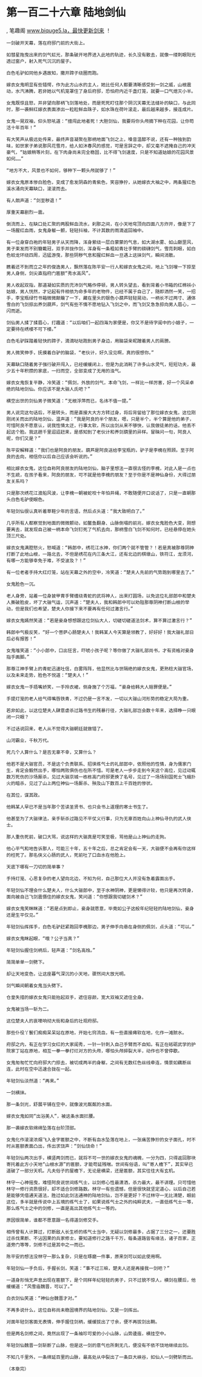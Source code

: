 # 第一百二十六章 陆地剑仙
, 笔趣阁 www.biquge5.la，最快更新剑来 ！

    一剑破开天幕，落在府邸门前的大街上。

    如彗星拖曳出来的剑气虹光，那条破开地界进入此地的轨迹，长久没有散去，就像一缕刺眼阳光透过窗户，射入死气沉沉的屋子。

    白色毛驴如同他乡遇故知，撒开蹄子绕圈而跑。

    嫁衣女鬼明显有些错愕，作为此方山水的主人，她比任何人都要清晰感受到一剑之威，山根震动，水汽沸腾，若非她以气机笼罩住了身后府邸，恐怕府内近千盏灯笼，就要一口气熄灭小半。

    女鬼既惊且怒，并非望向那柄飞剑落地处，而是死死盯住那个阴沉天幕无法缝补的缺口，与此同时，那一袭鲜红嫁衣表面渗出一粒粒鲜血珠子，如水珠在荷叶滚走，最后越来越多，接连成片。

    女鬼一晃双袖，仰头怒吼道：“擅闯此地者死！大胆剑仙，我要将你头颅摘下种在花园，让你苟活十年百年！”

    有大笑声从极远处传来，最终声音凝聚在那柄地面飞剑之上，嗓音温醇不说，还有一种独到韵味，如世家子弟说那风花雪月，给人如沐春风的感觉，可是言辞之中，却又毫不遮掩自己的冲天豪气，“姑娘稍等片刻，在下肉身尚未完全稳固，比不得飞剑速度，只是不知道姑娘的花园风景如何……”

    “地方不大，风景也不如何，够种下一颗头颅就够了！”

    嫁衣女鬼原本惨白脸色，变成了愈发阴森的青紫色，笑容狰狞，从她嫁衣大袖之中，两条猩红色溪水涌向天幕缺口，滚滚而去。

    有人朗声道：“剑至秽退！”

    厚重天幕剧烈一震。

    倒流而上、在缺口处汇聚的两股鲜血流水，刹那之间，在小天地穹顶向四面八方炸开，像是下了一场腥红血雨，女鬼身躯一颤，轻轻抖袖，不计其数的雨滴返回袖中。

    有一位身穿白袍的年轻男子从天而降，浑身萦绕一层白蒙蒙的气息，如大湖水雾、如山巅罡风，男子束发而不别簪戴冠，双手并拢作剑，浑身有一条粗如青壮手臂的磅礴剑气，雪亮刺眼，如白色蛟龙环绕四周，迅猛游曳，那些阴秽气息和猩红鲜血一旦遇上这抹剑气，瞬间消散。

    瞧着还不到而立之年的俊逸男人，飘然落在陈平安一行人和嫁衣女鬼之间，地上飞剑嗖一下掠至男人身侧，剑尖直指府门匾额“秀水高风”。

    男人收起双指，那道凝如实质的充沛剑气略作停顿，男人转头望去，看到背着小书箱的红棉袄小姑娘，男人恍然，才记起有件相依为命多年的老物件，已经不属于自己了，随即洒然一笑，一招手，李宝瓶绿竹书箱微微颠簸了一下，藏在里头的银色小葫芦轻轻晃动，一柄长不过两寸、通体雪白的飞剑掠出养剑葫芦，剑气有些不情不愿地钻入飞剑之中，而飞剑又急急掠向男人眉心，一闪而逝。

    剑仙男人揉了揉眉心，打趣道：“以后咱们一起四海为家便是，你又不是待字闺中的小娘子，一定要待在绣楼不可下楼。”

    白色毛驴踩踏着轻快的蹄子，滴滴哒哒跑到男子身边，用脑袋亲昵蹭着男人的肩膀。

    男人微笑伸手，抚摸着白驴的脑袋，“老伙计，好久没见啊，真的很想你。”

    天幕缺口随着男子强行破开闯入，已经缓缓闭上，但是为此消耗了许多山水灵气，短短功夫，最少五十年积攒的家底，一扫而空，全部变成了无用的浊气。

    嫁衣女鬼恢复平静，冷笑道：“佩剑，外放的剑气，本命飞剑，一样比一样厉害，好一个风采卓绝的陆地剑仙。你应该不是大骊人氏吧？”

    横空出世的剑仙男子微笑道：“无根浮萍而已，名讳不值一提。”

    男人说完这句话后，不是转头，而是直接大大方方转过身，将后背留给了那位嫁衣女鬼，这位刚刚闭关而出的陆地剑仙，温声道：“我是阿良的半个朋友，嗯，只是半个，半个算是他的弟子，可惜阿良不愿意认，说我性情太迂，行事太软，所以出剑从来不够快，认我做徒弟的话，他丢不起这个脸。我这趟千里迢迢赶来，是感知到了老伙计和养剑葫里的异样。冒昧问一句，阿良人呢，你们又是？”

    陈平安解释道：“我们也是阿良的朋友。葫芦是阿良送给李宝瓶的，驴子是李槐在照顾。至于阿良的去向，相信你以后自己应该会听说的。”

    相比嫁衣女鬼，这位自称阿良朋友的陆地剑仙，脑子里想法一直很古怪的李槐，对此人是一点也不生疏，在孩子看来，阿良的朋友，可不就是他李槐的朋友？至于你是不是神仙身份，大得过朋友关系吗？

    只是那次绣花江渡船风波，让李槐一朝被蛇咬十年怕井绳，不敢随便开口说话了，只是一直朝那头白色毛驴使眼色。

    年轻剑仙很认真听着草鞋少年的言语，然后点头道：“我大致明白了。”

    几乎所有人都察觉到地面的微微颤动，如鳌鱼翻身、山脉倒塌的前兆，嫁衣女鬼脸色大变，刚想要离去，就发现自己被一柄本命飞剑钉死了气机去向，那柄雪白飞剑不知何时，已经悬停在她头顶三尺处。

    嫁衣女鬼满腔怒火，怒喊道：“韩郎中，绣花江水神，你们两个就不管管？！若是真被那尊阴神打断了此地山根，一路北去，不但是绣花在内三条大江，还有北边的棋墩山，铁符江，龙须河，有哪一方能够幸免于难，不受波及？！”

    有一位老者手持大红灯笼，站在天幕之外的空中，冷笑道：“楚夫人先前的气势跑到哪里去了。”

    女鬼脸色一沉。

    老人身旁，站着一位身披甲胄手臂缠绕青蛇的武将神人，出来打圆场，以免这位礼部郎中和楚夫人撕破脸皮，坏了大骊气运，沉声道：“楚夫人，我和韩郎中可以劝阻那尊阴神打断山根的举动，但是我们也希望，楚夫人你接下来不要再有任何过激言行。”

    嫁衣女鬼嫣然笑道：“若是妾身想想跟这位剑仙大人，切磋切磋道法剑术，算不算过激言行？”

    韩郎中气极反笑，“好一个菩萨心肠楚夫人！我韩某人今天算是领教了，好好好！我大骊礼部日后必有报答！”

    女鬼嗤笑道：“小小郎中，口出狂言，吓唬小孩子呢？等你做了大骊礼部尚书，才有资格对妾身指手画脚。”

    那尊江神手臂上的青蛇迅速吐信，白雾阵阵，他显然比与世隔绝的嫁衣女鬼，更熟稔大骊官场，以及未来走势，脸色不悦道：“楚夫人！”

    嫁衣女鬼一手捂嘴娇笑，一手拎衣裙，侧身施了个万福，“妾身给韩大人赔罪便是。”

    手提灯笼的老人给气得嘴唇铁青，不过仍是一言不发，一切以大骊山河形势的稳定大局为重。

    若非如此，以这位楚夫人肆意虐杀过路书生的残暴行径，大骊礼部岂会数十年来，选择睁一只眼闭一只眼？

    不过话说回来，老人从不觉得大骊朝廷就做错了。

    山河霸业，千秋万代。

    死几个人算什么？是否无辜不幸，又算什么？

    他若不是大骊官员，不是这个负责联系、招徕练气士的礼部郎中，依照他的性情，身为儒家门生，肯定会毅然出手，哪怕两败俱伤也在所不惜。可是老人一步步走到今天这个高位，见过动辄数万死伤的沙场厮杀，见过大骊京城一栋栋高门府邸更换了名号，见过了一场场别国死士飞蛾扑火的暗杀，见过了山上两位神仙一场厮杀、殃及山下数百上千百姓的惨状。

    在其位，谋其政。

    他韩某人早已不是当年那个苦读圣贤书、也只会书上道理的寒士书生了。

    他甚至为了大骊律法，亲手斩杀过路见不平仗义行事，只为无辜百姓向山上神仙寻仇的武人侠士。

    那人重伤死前，破口大骂，说这样的大骊真是可笑至极，骂他是山上神仙的走狗。

    他心平气和地告诉那人，可能三十年，五十年之后，总之肯定会有一天，大骊便不会再有你这样的枉死了。那名侠义心肠的武人，死前吐了口血水在他脸上。

    天底下哪有一刀切的简单事？

    手持灯笼、心思复杂的老人望向北边，不知为何，自己那位大人并没有急着露面出手。

    年轻剑仙不理会什么楚夫人，什么大骊郎中，至于水神阴神，更是懒得计较，他只是再次转身，面向被自己飞剑震慑住的嫁衣女鬼，笑问道：“你想跟我切磋剑术？”

    嫁衣女鬼笑眯眯道：“若是点到即止，妾身就愿意，毕竟如公子这般年纪轻轻的陆地剑仙，妾身还是生平仅见。”

    年轻剑仙挥挥手，白色毛驴赶紧跑回李槐那边，男子伸手向悬在身侧的佩剑，点头道：“可以。”

    嫁衣女鬼眯起眼，“哦？公子当真？”

    年轻剑仙握住剑柄后，轻声道：“剑名高烛。”

    简简单单一剑劈下。

    却让天地变色，让这座暮气深沉的小天地，骤然间大放光明。

    剑气瞬间朝着女鬼当头劈下。

    仓皇失措的嫁衣女鬼只能抬起双手，遮住容颜，宽大双袖又遮住全身。

    女鬼被当场一斩为二。

    这位楚夫人的哀嚎响彻大街和身后的壮观府邸。

    那些仆役丫鬟们痴痴呆呆站在原地，开始七窍流血，有一些直接瘫软在地，化作一滩脓水。

    府邸之内，有正在学习女红的大家闺秀，一针一针刺入自己手臂而不自知。有正在砥砺武学的护院家丁站在原地，相互一拳一拳打烂对方的头颅，哪怕头颅碎裂大半，动作也不曾停歇。

    女鬼匆匆忙忙向府邸大门掠去，被切成两半的身躯，之间有无数红色丝线牵连，情景如藕断丝连，此时在空中迅速合拢在一起。

    年轻剑仙淡然道：“再来。”

    一剑横抹。

    那一条剑光，舒展平铺在空中，就像波光粼粼的水面。

    嫁衣女鬼如同“出浴美人”，被这条水面拦腰。

    那一袭嫁衣软绵绵坠落在台阶顶部。

    女鬼化作滚滚浓烟飞入金字匾额之中，不断有血水坠落在地上，一张痛苦狰狞的女子面孔，时不时从匾额表面凸出，传出求饶声：“剑仙饶命！”

    年轻剑仙两次出手，横竖两剑而已，就将不可一世的嫁衣女鬼的魂魄，一分为四，只得返回那块寄托着此方小天地“山根水源”的匾额，才能苟延残喘。世间有俗语，叫“寄人檐下”，其实早已道破了一部分天机。凡夫俗子的屋檐下，无论是横梁，还是匾额，其实往往大有玄机。

    林守一心神摇曳，难怪阿良说世间练气士，以剑修心性最潇洒，杀力最大，最不讲理。只可惜他林守一修行资质很好，却不适合剑修路数。林守一有些遗憾，但是很快就坚定道心，以后自己若是能够凭借通天道法，胜过如此剑法通神的陆地剑仙，岂不是更好？不过林守一无比清楚，眼前这位，多半就是传说中上五境的练气士了，如果说练气士之外的纯粹武夫，一直低练气士一等，那么练气士之中的剑修，一直是高出其他练气士一等的。

    原因很简单，谁都不愿意跟一名得道剑修交手。

    相传曾有人计算过，打断敌人长生桥的练气士当中，无疑以剑修最多，占据了三分之一，还要胜过杀伐果断、不沾因果的兵家修士，要知道修行之路千千万，每条道路皆有缘法，诸子百家，正道旁门等等，剑修不过是其中之一而已。

    陈平安的想法没林守一那么复杂，只是在琢磨一件事，原来剑可以如此使用啊。

    年轻剑仙一手负后，手握长剑，笑道：“事不过三嘛，楚夫人还是再接我一剑吧？”

    一道身形悄无声息出现在匾额下，是个同样年纪轻轻的男子，只不过貌不惊人，横剑在腰后，他缓缓道：“风雪庙魏晋，可以了。”

    白衣剑仙笑道：“神仙台魏晋才对。”

    不再多说什么，这位自称尚未稳固境界的陆地剑仙，又是一剑挥出。

    对面年轻剑客面无表情，伸手握住剑柄，缓缓拔出了寸余，便不再拔剑出鞘。

    但是两名剑修之间，竟然出现了一条袖珍可爱的小小山脉，山势逶迤，横挂空中。

    年轻剑仙魏晋一剑斩断了山脉，但是这一剑的意气也所剩无几，便没有不依不饶地继续出剑。

    不知几千里外，一条绵延百里的山脉，最高处从中裂出了一条巨大峡谷，如仙人一剑劈斩而出。

    （本章完）